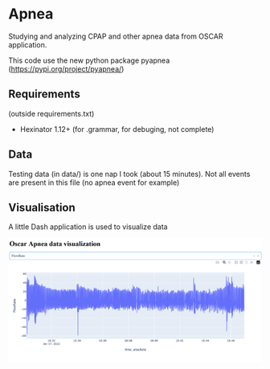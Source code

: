 # Apnea
Studying and analyzing CPAP and other apnea data from OSCAR application. 

This code use the new python package pyapnea (https://pypi.org/project/pyapnea/)

## Requirements 
(outside requirements.txt)
- Hexinator 1.12+ (for .grammar, for debuging, not complete)

## Data

Testing data (in data/) is one nap I took (about 15 minutes). Not all events are present in this file (no apnea event for example)

## Visualisation

A little Dash application is used to visualize data

![image](dash_visualisation.png)
